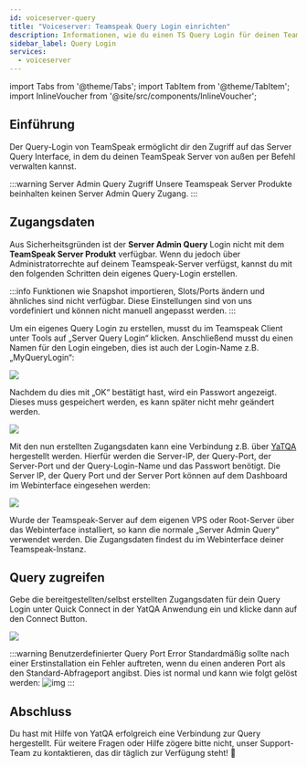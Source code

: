 ```yaml
---
id: voiceserver-query
title: "Voiceserver: Teamspeak Query Login einrichten"
description: Informationen, wie du einen TS Query Login für deinen Teamspeak Server von ZAP-Hosting einrichten kannst - ZAP-Hosting.com Dokumentation
sidebar_label: Query Login
services:
  - voiceserver
---
```


import Tabs from '@theme/Tabs';
import TabItem from '@theme/TabItem';
import InlineVoucher from '@site/src/components/InlineVoucher';



## Einführung

Der Query-Login von TeamSpeak ermöglicht dir den Zugriff auf das Server Query Interface, in dem du deinen TeamSpeak Server von außen per Befehl verwalten kannst.



:::warning Server Admin Query Zugriff
Unsere Teamspeak Server Produkte beinhalten keinen Server Admin Query Zugang.
:::

<InlineVoucher />



## Zugangsdaten



<Tabs>
<TabItem value="Webinterface" label="TeamSpeak Server Produkt" default>

Aus Sicherheitsgründen ist der **Server Admin Query** Login nicht mit dem **TeamSpeak Server Produkt** verfügbar. Wenn du jedoch über Administratorrechte auf deinem Teamspeak-Server verfügst, kannst du mit den folgenden Schritten dein eigenes Query-Login erstellen.

:::info
Funktionen wie Snapshot importieren, Slots/Ports ändern und ähnliches sind nicht verfügbar. Diese Einstellungen sind von uns vordefiniert und können nicht manuell angepasst werden. 
:::

Um ein eigenes Query Login zu erstellen, musst du im Teamspeak Client unter Tools auf „Server Query Login“ klicken.
Anschließend musst du einen Namen für den Login eingeben, dies ist auch der Login-Name z.B. „MyQueryLogin“:

![](https://screensaver01.zap-hosting.com/index.php/s/gMeQtSTkrtRzbk7/preview)

Nachdem du dies mit „OK“ bestätigt hast, wird ein Passwort angezeigt. 
Dieses muss gespeichert werden, es kann später nicht mehr geändert werden. 

![](https://screensaver01.zap-hosting.com/index.php/s/c7W3mzRMJ4EP23E/preview)



Mit den nun erstellten Zugangsdaten kann eine Verbindung z.B. über [YaTQA](https://yat.qa) hergestellt werden. 
Hierfür werden die Server-IP, der Query-Port, der Server-Port und der Query-Login-Name und das Passwort benötigt. 
Die Server IP, der Query Port und der Server Port können auf dem Dashboard im Webinterface eingesehen werden: 

![](https://screensaver01.zap-hosting.com/index.php/s/RGsk8wfBkoCPzA4/preview)

</TabItem>

<TabItem value="self_hosted" label="Self hosted (vRootserver/Dedicated Server)">

Wurde der Teamspeak-Server auf dem eigenen VPS oder Root-Server über das Webinterface installiert, so kann die normale „Server Admin Query“ verwendet werden. 
Die Zugangsdaten findest du im Webinterface deiner Teamspeak-Instanz. 

</TabItem>
</Tabs>

## Query zugreifen

Gebe die bereitgestellten/selbst erstellten Zugangsdaten für dein Query Login unter Quick Connect in der YatQA Anwendung ein und klicke dann auf den Connect Button.

![](https://screensaver01.zap-hosting.com/index.php/s/ZaBNRaQxfSjHKwT/download)



:::warning Benutzerdefinierter Query Port Error
Standardmäßig sollte nach einer Erstinstallation ein Fehler auftreten, wenn du einen anderen Port als den Standard-Abfrageport angibst. Dies ist normal und kann wie folgt gelöst werden:
![img](https://screensaver01.zap-hosting.com/index.php/s/3mofjG5RKPM9yBW/download)
:::


## Abschluss
Du hast mit Hilfe von YatQA erfolgreich eine Verbindung zur Query hergestellt. Für weitere Fragen oder Hilfe zögere bitte nicht, unser Support-Team zu kontaktieren, das dir täglich zur Verfügung steht! 🙂